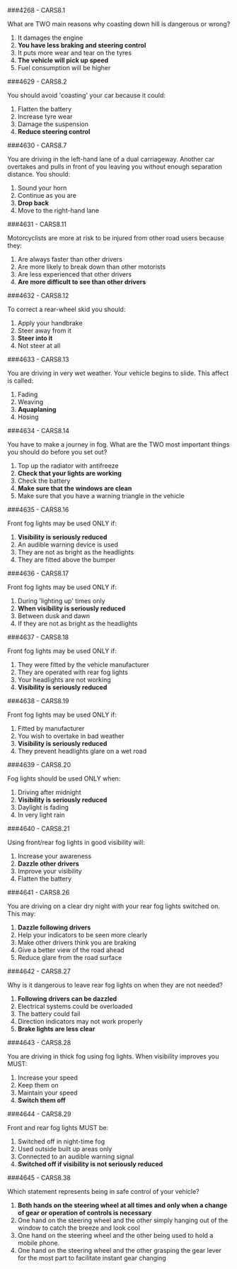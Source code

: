 ###4268 - CARS8.1

What are TWO main reasons why coasting down hill is dangerous or wrong?

1. It damages the engine
2. **You have less braking and steering control**
3. It puts more wear and tear on the tyres
4. **The vehicle will pick up speed**
5. Fuel consumption will be higher

###4629 - CARS8.2

You should avoid 'coasting' your car because it could:

1. Flatten the battery
2. Increase tyre wear
3. Damage the suspension
4. **Reduce steering control**

###4630 - CARS8.7

You are driving in the left-hand lane of a dual carriageway. Another car overtakes and pulls in front of you leaving you without enough separation distance. You should:

1. Sound your horn
2. Continue as you are
3. **Drop back**
4. Move to the right-hand lane

###4631 - CARS8.11

Motorcyclists are more at risk to be injured from other road users because they:

1. Are always faster than other drivers
2. Are more likely to break down than other motorists
3. Are less experienced that other drivers
4. **Are more difficult to see than other drivers**

###4632 - CARS8.12

To correct a rear-wheel skid you should:

1. Apply your handbrake
2. Steer away from it
3. **Steer into it**
4. Not steer at all

###4633 - CARS8.13

You are driving in very wet weather. Your vehicle begins to slide. This affect is called:

1. Fading
2. Weaving
3. **Aquaplaning**
4. Hosing

###4634 - CARS8.14

You have to make a journey in fog. What are the TWO most important things you should do before you set out?

1. Top up the radiator with antifreeze
2. **Check that your lights are working**
3. Check the battery
4. **Make sure that the windows are clean**
5. Make sure that you have a warning triangle in the vehicle

###4635 - CARS8.16

Front fog lights may be used ONLY if:

1. **Visibility is seriously reduced**
2. An audible warning device is used
3. They are not as bright as the headlights
4. They are fitted above the bumper

###4636 - CARS8.17

Front fog lights may be used ONLY if:

1. During 'lighting up' times only
2. **When visibility is seriously reduced**
3. Between dusk and dawn
4. If they are not as bright as the headlights

###4637 - CARS8.18

Front fog lights may be used ONLY if:

1. They were fitted by the vehicle manufacturer
2. They are operated with rear fog lights
3. Your headlights are not working
4. **Visibility is seriously reduced**

###4638 - CARS8.19

Front fog lights may be used ONLY if:

1. Fitted by manufacturer
2. You wish to overtake in bad weather
3. **Visibility is seriously reduced**
4. They prevent headlights glare on a wet road

###4639 - CARS8.20

Fog lights should be used ONLY when:

1. Driving after midnight
2. **Visibility is seriously reduced**
3. Daylight is fading
4. In very light rain

###4640 - CARS8.21

Using front/rear fog lights in good visibility will:

1. Increase your awareness
2. **Dazzle other drivers**
3. Improve your visibility
4. Flatten the battery

###4641 - CARS8.26

You are driving on a clear dry night with your rear fog lights switched on. This may:

1. **Dazzle following drivers**
2. Help your indicators to be seen more clearly
3. Make other drivers think you are braking
4. Give a better view of the road ahead
5. Reduce glare from the road surface

###4642 - CARS8.27

Why is it dangerous to leave rear fog lights on when they are not needed?

1. **Following drivers can be dazzled**
2. Electrical systems could be overloaded
3. The battery could fail
4. Direction indicators may not work properly
5. **Brake lights are less clear**

###4643 - CARS8.28

You are driving in thick fog using fog lights. When visibility improves you MUST:

1. Increase your speed
2. Keep them on
3. Maintain your speed
4. **Switch them off**

###4644 - CARS8.29

Front and rear fog lights MUST be: 

1. Switched off in night-time fog
2. Used outside built up areas only
3. Connected to an audible warning signal
4. **Switched off if visibility is not seriously reduced**

###4645 - CARS8.38

Which statement represents being in safe control of your vehicle?

1. **Both hands on the steering wheel at all times and only when a change of gear or operation of controls is necessary**
2. One hand on the steering wheel and the other simply hanging out of the window to catch the breeze and look cool
3. One hand on the steering wheel and the other being used to hold a mobile phone.
4. One hand on the steering wheel and the other grasping the gear lever for the most part to facilitate instant gear changing
